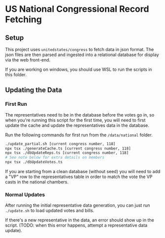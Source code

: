 # US National Congressional Record Fetching

## Setup
This project uses `unitedstates/congress` to fetch data in json format. The json files are then parsed and ingested into a relational database for display via the web front-end.

If you are working on windows, you should use WSL to run the scripts in this folder.

## Updating the Data

### First Run
The representatives need to be in the database before the votes go in, so when you're running this script for the first time, you will need to first update the cache and update the representatives data in the database.

Run the following commands for first run from the `/data/national` folder.
```bash
./update_partial.sh [current congress number, 118]
npx tsx ./generateCache.ts [current congress number, 118]
npx tsx ./dbUpdateReps.ts [current congress number, 118]
# See note below for extra details on members
npx tsx ./dbUpdateVotes.ts
```

If you are starting from a clean database (without seed) you will need to add a "VP" row to the representatives table in order to match the vote the VP casts in the national chambers.

### Normal Updates
After running the initial representative data generation, you can just run `./update.sh` to load updated votes and bills.

If there's a new representative in the data, an error should show up in the script. (TODO: when this error happens, attempt a representative data update).
